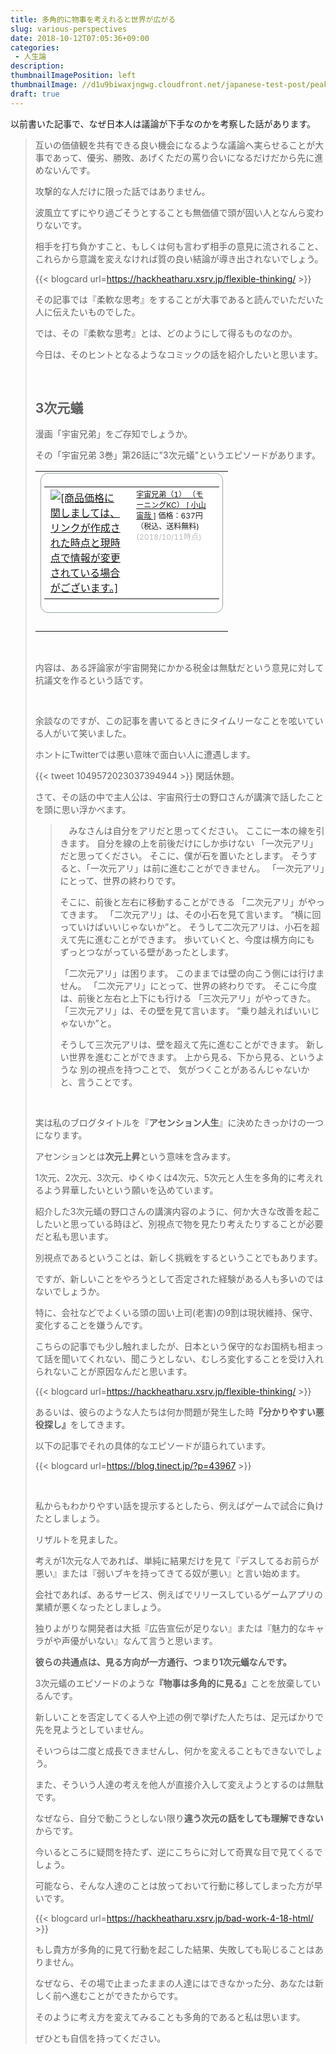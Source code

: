 ```yaml
---
title: 多角的に物事を考えれると世界が広がる
slug: various-perspectives
date: 2018-10-12T07:05:36+09:00
categories: 
 - 人生論
description: 
thumbnailImagePosition: left
thumbnailImage: //d1u9biwaxjngwg.cloudfront.net/japanese-test-post/peak-140.jpg
draft: true
---
```

<!--more-->

以前書いた記事で、なぜ日本人は議論が下手なのかを考察した話があります。
<blockquote>互いの価値観を共有できる良い機会になるような議論へ実らせることが大事であって、優劣、勝敗、あげくただの罵り合いになるだけだから先に進めないんです。

攻撃的な人だけに限った話ではありません。

波風立てずにやり過ごそうとすることも無価値で頭が固い人となんら変わりないです。

相手を打ち負かすこと、もしくは何も言わず相手の意見に流されること、これらから意識を変えなければ質の良い結論が導き出されないでしょう。

{{< blogcard url=https://hackheatharu.xsrv.jp/flexible-thinking/ >}}&nbsp;

その記事では『柔軟な思考』をすることが大事であると読んでいただいた人に伝えたいものでした。

では、その『柔軟な思考』とは、どのようにして得るものなのか。

今日は、そのヒントとなるようなコミックの話を紹介したいと思います。

&nbsp;
<h2>3次元蟻</h2>
漫画「宇宙兄弟」をご存知でしょうか。

その「宇宙兄弟 3巻」第26話に"3次元蟻"というエピソードがあります。
<table border="0" cellspacing="0" cellpadding="0">
<tbody>
<tr>
<td>
<div style="border: 1px solid #95a5a6; border-radius: .75rem; background-color: #ffffff; width: 280px; margin: 0px; padding: 5px; text-align: center; overflow: hidden;">
<table>
<tbody>
<tr>
<td style="width: 128px;"><a style="word-wrap: break-word;" href="https://hb.afl.rakuten.co.jp/hgc/172b7290.eaf4fd1b.172b7291.09443899/?pc=https%3A%2F%2Fitem.rakuten.co.jp%2Fbook%2F5530138%2F&amp;m=http%3A%2F%2Fm.rakuten.co.jp%2Fbook%2Fi%2F12849118%2F&amp;link_type=picttext&amp;ut=eyJwYWdlIjoiaXRlbSIsInR5cGUiOiJwaWN0dGV4dCIsInNpemUiOiIxMjh4MTI4IiwibmFtIjoxLCJuYW1wIjoicmlnaHQiLCJjb20iOjEsImNvbXAiOiJkb3duIiwicHJpY2UiOjEsImJvciI6MSwiY29sIjoxLCJiYnRuIjoxfQ%3D%3D" target="_blank" rel="nofollow noopener"><img style="margin: 2px;" title="[商品価格に関しましては、リンクが作成された時点と現時点で情報が変更されている場合がございます。]" src="https://hbb.afl.rakuten.co.jp/hgb/172b7290.eaf4fd1b.172b7291.09443899/?me_id=1213310&amp;item_id=12849118&amp;m=https%3A%2F%2Fthumbnail.image.rakuten.co.jp%2F%400_mall%2Fbook%2Fcabinet%2F6749%2F9784063726749.jpg%3F_ex%3D80x80&amp;pc=https%3A%2F%2Fthumbnail.image.rakuten.co.jp%2F%400_mall%2Fbook%2Fcabinet%2F6749%2F9784063726749.jpg%3F_ex%3D128x128&amp;s=128x128&amp;t=picttext" alt="[商品価格に関しましては、リンクが作成された時点と現時点で情報が変更されている場合がございます。]" border="0" /></a></td>
<td style="vertical-align: top; width: 136px;">
<p style="font-size: 12px; line-height: 1.4em; text-align: left; margin: 0px; padding: 2px 6px; word-wrap: break-word;"><a style="word-wrap: break-word;" href="https://hb.afl.rakuten.co.jp/hgc/172b7290.eaf4fd1b.172b7291.09443899/?pc=https%3A%2F%2Fitem.rakuten.co.jp%2Fbook%2F5530138%2F&amp;m=http%3A%2F%2Fm.rakuten.co.jp%2Fbook%2Fi%2F12849118%2F&amp;link_type=picttext&amp;ut=eyJwYWdlIjoiaXRlbSIsInR5cGUiOiJwaWN0dGV4dCIsInNpemUiOiIxMjh4MTI4IiwibmFtIjoxLCJuYW1wIjoicmlnaHQiLCJjb20iOjEsImNvbXAiOiJkb3duIiwicHJpY2UiOjEsImJvciI6MSwiY29sIjoxLCJiYnRuIjoxfQ%3D%3D" target="_blank" rel="nofollow noopener">宇宙兄弟（1） （モーニングKC） [ 小山宙哉 ]</a>
価格：637円（税込、送料無料) <span style="color: #bbb;">(2018/10/11時点)</span></p>
</td>
</tr>
</tbody>
</table>
</div>
&nbsp;
<p style="color: #000000; font-size: 12px; line-height: 1.4em; margin: 5px; word-wrap: break-word;"></p>
</td>
</tr>
</tbody>
</table>
&nbsp;

内容は、ある評論家が宇宙開発にかかる税金は無駄だという意見に対して抗議文を作るという話です。

&nbsp;

余談なのですが、この記事を書いてるときにタイムリーなことを呟いている人がいて笑いました。

ホントにTwitterでは悪い意味で面白い人に遭遇します。

{{< tweet 1049572023037394944 >}}
閑話休題。

さて、その話の中で主人公は、宇宙飛行士の野口さんが講演で話したことを頭に思い浮かべます。
<blockquote>　みなさんは自分をアリだと思ってください。 ここに一本の線を引きます。 自分を線の上を前後だけにしか歩けない 「一次元アリ」だと思ってください。 そこに、僕が石を置いたとします。 そうすると、「一次元アリ」は前に進むことができません。 「一次元アリ」にとって、世界の終わりです。

そこに、前後と左右に移動することができる 「二次元アリ」がやってきます。 「二次元アリ」は、その小石を見て言います。 “横に回っていけばいいじゃないか”と。 そうして二次元アリは、小石を超えて先に進むことができます。 歩いていくと、今度は横方向にも ずっとつながっている壁があったとします。

「二次元アリ」は困ります。 このままでは壁の向こう側には行けません。 「二次元アリ」にとって、世界の終わりです。 そこに今度は、前後と左右と上下にも行ける 「三次元アリ」がやってきた。 「三次元アリ」は、その壁を見て言います。 “乗り越えればいいじゃないか”と。

そうして三次元アリは、壁を超えて先に進むことができます。 新しい世界を進むことができます。 上から見る、下から見る、というような 別の視点を持つことで、 気がつくことがあるんじゃないか と、言うことです。</blockquote>
&nbsp;

実は私のブログタイトルを『<strong>アセンション人生</strong>』に決めたきっかけの一つになります。

アセンションとは<strong>次元上昇</strong>という意味を含みます。

1次元、2次元、3次元、ゆくゆくは4次元、5次元と人生を多角的に考えれるよう昇華したいという願いを込めています。

紹介した3次元蟻の野口さんの講演内容のように、何か大きな改善を起こしたいと思っている時ほど、別視点で物を見たり考えたりすることが必要だと私も思います。

別視点であるということは、新しく挑戦をするということでもあります。

ですが、新しいことをやろうとして否定された経験がある人も多いのではないでしょうか。

特に、会社などでよくいる頭の固い上司(老害)の9割は現状維持、保守、変化することを嫌うんです。

こちらの記事でも少し触れましたが、日本という保守的なお国柄も相まって話を聞いてくれない、聞こうとしない、むしろ変化することを受け入れられないことが原因なんだと思います。

{{< blogcard url=https://hackheatharu.xsrv.jp/flexible-thinking/ >}}
&nbsp;

あるいは、彼らのような人たちは何か問題が発生した時<strong>『分かりやすい悪役探し』</strong>をしてきます。

以下の記事でそれの具体的なエピソードが語られています。

{{< blogcard url=https://blog.tinect.jp/?p=43967 >}}
&nbsp;

&nbsp;

私からもわかりやすい話を提示するとしたら、例えばゲームで試合に負けたとしましょう。

リザルトを見ました。

考えが1次元な人であれば、単純に結果だけを見て『デスしてるお前らが悪い』または『弱いブキを持ってきてる奴が悪い』と言い始めます。

会社であれば、あるサービス、例えばでリリースしているゲームアプリの業績が悪くなったとしましょう。

独りよがりな開発者は大抵『広告宣伝が足りない』または『魅力的なキャラがや声優がいない』なんて言うと思います。

<strong>彼らの共通点は、見る方向が一方通行、つまり1次元蟻なんです。</strong>

3次元蟻のエピソードのような<strong>『物事は多角的に見る』</strong>ことを放棄しているんです。

新しいことを否定してくる人や上述の例で挙げた人たちは、足元ばかりで先を見ようとしていません。

そいつらは二度と成長できませんし、何かを変えることもできないでしょう。

また、そういう人達の考えを他人が直接介入して変えようとするのは無駄です。

なぜなら、自分で動こうとしない限り<strong>違う次元の話をしても理解できない</strong>からです。

今いるところに疑問を持たず、逆にこちらに対して奇異な目で見てくるでしょう。

可能なら、そんな人達のことは放っておいて行動に移してしまった方が早いです。

{{< blogcard url=https://hackheatharu.xsrv.jp/bad-work-4-18-html/ >}}
&nbsp;

もし貴方が多角的に見て行動を起こした結果、失敗しても恥じることはありません。

なぜなら、その場で止まったままの人達にはできなかった分、あなたは新しく前へ進むことができたからです。

そのように考え方を変えてみることも多角的であると私は思います。

ぜひとも自信を持ってください。
